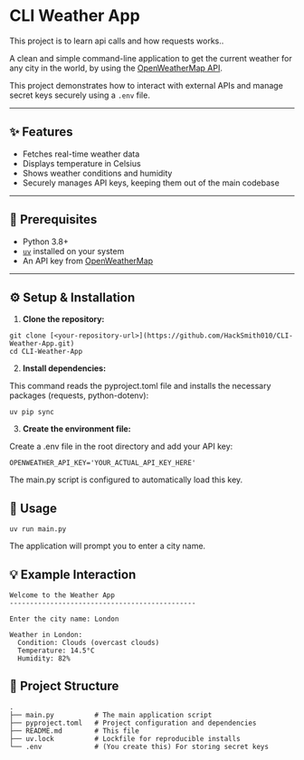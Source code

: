 # CLI Weather App
This project is to learn api calls and how requests works..

A clean and simple command-line application to get the current weather for any city in the world, by using the [OpenWeatherMap API](https://openweathermap.org/api).

This project demonstrates how to interact with external APIs and manage secret keys securely using a `.env` file.

---

## ✨ Features

- Fetches real-time weather data
- Displays temperature in Celsius
- Shows weather conditions and humidity
- Securely manages API keys, keeping them out of the main codebase

---

## 🧰 Prerequisites

- Python 3.8+
- [`uv`](https://github.com/astral-sh/uv) installed on your system
- An API key from [OpenWeatherMap](https://openweathermap.org/)

---

## ⚙️ Setup & Installation

1. **Clone the repository:**

```
git clone [<your-repository-url>](https://github.com/HackSmith010/CLI-Weather-App.git)
cd CLI-Weather-App
```

2. **Install dependencies:**

This command reads the pyproject.toml file and installs the necessary packages (requests, python-dotenv):
```
uv pip sync
```

3. **Create the environment file:**

Create a .env file in the root directory and add your API key:
```
OPENWEATHER_API_KEY='YOUR_ACTUAL_API_KEY_HERE'
```
The main.py script is configured to automatically load this key.

## 🚀 Usage
```
uv run main.py
```
The application will prompt you to enter a city name.

## 💡 Example Interaction

```
Welcome to the Weather App
----------------------------------------------

Enter the city name: London

Weather in London:
  Condition: Clouds (overcast clouds)
  Temperature: 14.5°C
  Humidity: 82%
```

## 📁 Project Structure
```
.
├── main.py          # The main application script
├── pyproject.toml   # Project configuration and dependencies
├── README.md        # This file
├── uv.lock          # Lockfile for reproducible installs
└── .env             # (You create this) For storing secret keys
```

